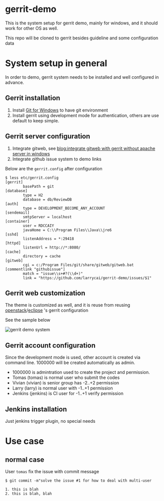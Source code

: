 # gerrit-demo

This is the system setup for gerrit demo, mainly for windows, and it should work for other OS as well.

This repo will be cloned to gerrit besides guideline and some configuration data

# System setup in general
In order to demo, gerrit system needs to be installed and well configured in advance.

## Gerrit installation
1. Install [Git for Windows](http://msysgit.github.com) to have git environment
2. Install gerrit using development mode for authentication, others are use default to keep simple.

## Gerrit server configuration 
1. Integrate gitweb, see [blog:integrate gitweb with gerrit without apache server in windows](http://codeslife.com/2012/05/21/integrate-gitweb-with-gerrit-without-apache-server-in-windows/)
2. Integrate github issue system to demo links

Below are the `gerrit.config` after configuration

    $ less etc/gerrit.config
    [gerrit]
            basePath = git
    [database]
            type = H2
            database = db/ReviewDB
    [auth]
            type = DEVELOPMENT_BECOME_ANY_ACCOUNT
    [sendemail]
            smtpServer = localhost
    [container]
            user = RDCCAIY
            javaHome = C:\\Program Files\\Java\\jre6
    [sshd]
            listenAddress = *:29418
    [httpd]
            listenUrl = http://*:8080/
    [cache]
            directory = cache
    [gitweb]
            cgi = c:/Program Files/git/share/gitweb/gitweb.bat
    [commentlink "githubissue"]
            match = "issue\\s+#?(\\d+)"
            link = "https://github.com/larrycai/gerrit-demo/issues/$1"

## Gerrit web customization
The theme is customized as well, and it is reuse from reusing [openstack](review.openstack.org)/[eclipse](https://git.eclipse.org/r/) 's gerrit configuration

See the sample below

![gerrit demo system](https://github.com/larrycai/gerrit-demo/raw/master/demo-standard.png)

## Gerrit account configuration
Since the development mode is used, other account is created via command line. 1000000 will be created automatically as admin.

 * 1000000 is admintration used to create the project and permission.
 * Tomas (tomas) is normal user who submit the codes
 * Vivian (vivian) is senior group has -2..+2 permission
 * Larry (larry) is normal user with -1..+1 permission
 * Jenkins (jenkins) is CI user for -1..+1 verify permission
 
## Jenkins installation
Just jenkins trigger plugin, no special needs

# Use case 
## normal case
User `tomas` fix the issue with commit message

    $ git commit -m"solve the issue #1 for how to deal with multi-user
    
    1. this is blah
    2. this is blah, blah
    
    

